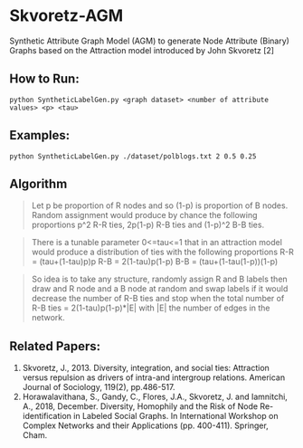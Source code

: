 # Skvoretz-AGM
Synthetic Attribute Graph Model (AGM) to generate Node Attribute (Binary) Graphs based on the Attraction model introduced by John Skvoretz [2]

## How to Run:
```python SyntheticLabelGen.py <graph dataset> <number of attribute values> <p> <tau>```

## Examples:
```python SyntheticLabelGen.py ./dataset/polblogs.txt 2 0.5 0.25```

## Algorithm
> Let p be proportion of R nodes and so (1-p) is proportion of B nodes.  Random assignment would produce by chance the following proportions p^2 R-R ties, 2p(1-p) R-B ties and (1-p)^2 B-B ties.
 
> There is a tunable parameter 0<=tau<=1 that in an attraction model would produce a distribution of ties with the following proportions
R-R = (tau+(1-tau)p)p
R-B = 2(1-tau)p(1-p)
B-B = (tau+(1-tau(1-p))(1-p)
 
> So idea is to take any structure, randomly assign R and B labels then draw and R node and a B node at random and swap labels if it would decrease the number of R-B ties and stop when the total number of R-B ties = 2(1-tau)p(1-p)*|E| with |E| the number of edges in the network.

## Related Papers:
1. Skvoretz, J., 2013. Diversity, integration, and social ties: Attraction versus repulsion as drivers of intra-and intergroup relations. American Journal of Sociology, 119(2), pp.486-517.
2. Horawalavithana, S., Gandy, C., Flores, J.A., Skvoretz, J. and Iamnitchi, A., 2018, December. Diversity, Homophily and the Risk of Node Re-identification in Labeled Social Graphs. In International Workshop on Complex Networks and their Applications (pp. 400-411). Springer, Cham.
